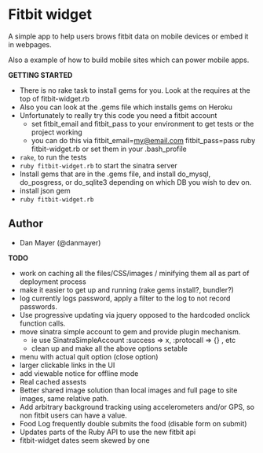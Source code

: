 # Fitbit widget  

A simple app to help users brows fitbit data on mobile devices or embed it in webpages.

Also a example of how to build mobile sites which can power mobile apps.

__GETTING STARTED__

* There is no rake task to install gems for you. Look at the requires at the top of fitbit-widget.rb
* Also you can look at the .gems file which installs gems on Heroku
* Unfortunately to really try this code you need a fitbit account
  * set fitbit_email and fitbit_pass to your environment to get tests or the project working
  * you can do this via fitbit_email=my@email.com fitbit_pass=pass ruby fitbit-widget.rb or set them in your .bash_profile
* `rake`, to run the tests
* `ruby fitbit-widget.rb` to start the sinatra server
* Install gems that are in the .gems file, and install do_mysql, do_posgress, or do_sqlite3 depending on which DB you wish to dev on.
* install json gem
* `ruby fitbit-widget.rb`

## Author
* Dan Mayer (@danmayer)

__TODO__
* work on caching all the files/CSS/images / minifying them all as part of deployment process
* make it easier to get up and running (rake gems install?, bundler?)
* log currently logs password, apply a filter to the log to not record passwords.
* Use progressive updating via jquery opposed to the hardcoded onclick function calls.
* move sinatra simple account to gem and provide plugin mechanism.
  * ie use SinatraSimpleAccount :success => x, :protocall => {} , etc
  * clean up and make all the above options setable
* menu with actual quit option (close option)
* larger clickable links in the UI
* add viewable notice for offline mode
* Real cached assests
* Better shared image solution than local images and full page to site images, same relative path.
* Add arbitrary background tracking using accelerometers and/or GPS, so non fitbit users can have a value.
* Food Log frequently double submits the food (disable form on submit)
* Updates parts of the Ruby API to use the new fitbit api
* fitbit-widget dates seem skewed by one